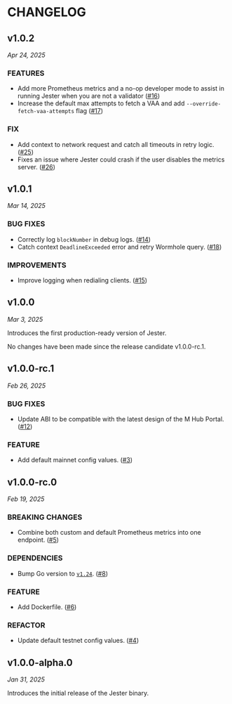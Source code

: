 # CHANGELOG

## v1.0.2

*Apr 24, 2025*

### FEATURES

- Add more Prometheus metrics and a no-op developer mode to assist in running Jester when you are not a validator ([#16](https://github.com/noble-assets/jester/pull/16))
- Increase the default max attempts to fetch a VAA and add `--override-fetch-vaa-attempts` flag ([#17](https://github.com/noble-assets/jester/pull/17))

### FIX

- Add context to network request and catch all timeouts in retry logic.([#25](https://github.com/noble-assets/jester/pull/25))
- Fixes an issue where Jester could crash if the user disables the metrics server. ([#26](https://github.com/noble-assets/jester/pull/26))

## v1.0.1

*Mar 14, 2025*

### BUG FIXES

- Correctly log `blockNumber` in debug logs. ([#14](https://github.com/noble-assets/jester/pull/14))
- Catch context `DeadlineExceeded` error and retry Wormhole query. ([#18](https://github.com/noble-assets/jester/pull/18))

### IMPROVEMENTS

- Improve logging when redialing clients. ([#15](https://github.com/noble-assets/jester/pull/15))

## v1.0.0

*Mar 3, 2025*

Introduces the first production-ready version of Jester.

No changes have been made since the release candidate v1.0.0-rc.1.

## v1.0.0-rc.1

*Feb 26, 2025*

### BUG FIXES

- Update ABI to be compatible with the latest design of the M Hub Portal. ([#12](https://github.com/noble-assets/jester/pull/12))

### FEATURE

- Add default mainnet config values. ([#3](https://github.com/noble-assets/jester/pull/3))

## v1.0.0-rc.0

*Feb 19, 2025*

### BREAKING CHANGES

- Combine both custom and default Prometheus metrics into one endpoint. ([#5](https://github.com/noble-assets/jester/issues/5))

### DEPENDENCIES

- Bump Go version to [`v1.24`](https://go.dev/doc/go1.24). ([#8](https://github.com/noble-assets/jester/issues/8))

### FEATURE

- Add Dockerfile. ([#6](https://github.com/noble-assets/jester/issues/6))

### REFACTOR

- Update default testnet config values. ([#4](https://github.com/noble-assets/jester/pull/4))

## v1.0.0-alpha.0

*Jan 31, 2025*

Introduces the initial release of the Jester binary.

